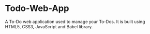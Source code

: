 # Todo-Web-App
A To-Do web application used to manage your To-Dos. It is built using HTML5, CSS3, JavaScript and Babel library.
